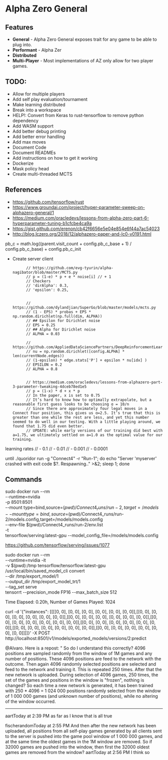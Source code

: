 # Alpha Zero General

## Features
* **General** - Alpha Zero General exposes trait for any game to be able to plug into.
* **Performant** - Alpha Zer
* **Distributed**
* **Multi-Player** - Most implementations of AZ only allow for two player games.

## TODO:
* Allow for multiple players
* Add self play evaluation/tournament
* Make learning distributed
* Break into a workspace
* HELP!: Convert from Keras to rust-tensorflow to remove python dependency
* Add WASM support
* Add better debug printing
* Add better error handling
* Add max moves
* Document Code
* Document READMEs
* Add instructions on how to get it working
* Dockerize
* Mask policy head
* Create multi-threaded MCTS


## References

* https://github.com/tensorflow/rust
* https://www.groundai.com/project/hyper-parameter-sweep-on-alphazero-general/1
* https://medium.com/oracledevs/lessons-from-alpha-zero-part-6-hyperparameter-tuning-b1cfcbe4ca9a
* https://gist.github.com/erenon/cb42f6656e5e04e854e6f44a7ac54023
* http://blog.lczero.org/2018/12/alphazero-paper-and-lc0-v0191.html

pb_c = math.log((parent.visit_count + config.pb_c_base + 1) /
                  config.pb_c_base) + config.pb_c_init


* Create server client
            
            
            // https://github.com/evg-tyurin/alpha-nagibator/blob/master/MCTS.py
            // p = (1-e) * p + e * noise[i] // + 1
            // Checkers
            // 'dirAlpha': 0.3,
            // 'epsilon': 0.25, 


            // https://github.com/dylandjian/SuperGo/blob/master/models/mcts.py
            // (1 - EPS) * probas + EPS * np.random.dirichlet(np.full(dim, ALPHA))
            // ## Epsilon for Dirichlet noise
            // EPS = 0.25
            // ## Alpha for Dirichlet noise
            // ALPHA = 0.03

            // https://github.com/AppliedDataSciencePartners/DeepReinforcementLearning/blob/master/MCTS.py
            // nu = np.random.dirichlet([config.ALPHA] * len(currentNode.edges))
            // (1-epsilon) * edge.stats['P'] + epsilon * nu[idx] )
            // EPSILON = 0.2
            // ALPHA = 0.8


            // https://medium.com/oracledevs/lessons-from-alphazero-part-3-parameter-tweaking-4dceb78ed1e5
            // p = (1-x) * d + x * p
            // In the paper, x is set to 0.75
            // It’s hard to know how to optimally extrapolate, but a reasonable first guess looks to be choosing ɑ = 10/n
            // Since there are approximately four legal moves in a Connect Four position, this gives us ɑ=2.5. It’s true that this is greater than one while the rest are less, and yet this number seemed to do well in our testing. With a little playing around, we found that 1.75 did even better.
            // UPDATE: while early versions of our training did best with a=1.75, we ultimately settled on a=1.0 as the optimal value for our training.

learning rates
// - 0.1
// - 0.01
// - 0.001
// - 0.0001


until ./quoridor run -g "Connect4" -r "Run-1"; do echo "Server 'myserver' crashed with exit code $?.  Respawning.." >&2;     sleep 1; done


## Commands

sudo docker run --rm \
    --runtime=nvidia \
    -p 8501:8501 \
    --mount type=bind,source=$(pwd)/Connect4_runs/run-2,target=/models \
    --mount type=bind,source=$(pwd)/Connect4_runs/run-2/models.config,target=/models/models.config \
    --env-file $(pwd)/Connect4_runs/run-2/env.list \
    -t \
    tensorflow/serving:latest-gpu --model_config_file=/models/models.config

https://github.com/tensorflow/serving/issues/1077

sudo docker run --rm \
    --runtime=nvidia -it \
    -v $(pwd):/tmp tensorflow/tensorflow:latest-gpu \
    /usr/local/bin/saved_model_cli convert \
    --dir /tmp/export_model/1 \
    --output_dir /tmp/export_model_trt/1 \
    --tag_set serve \
    tensorrt --precision_mode FP16 --max_batch_size 512

Time Elapsed: 0.20h, Number of Games Played: 1024

curl -d '{"instances": [[[[0, 0], [0, 0], [0, 0], [0, 0], [0, 0], [0, 0]],[[0, 0], [0, 0], [0, 0], [0, 0], [0, 0], [0, 0]],[[0, 0], [0, 0], [0, 0], [0, 0], [0, 0], [0, 0]],[[0, 0], [0, 0], [0, 0], [0, 0], [0, 0], [0, 0]],[[0, 0], [0, 0], [0, 0], [0, 0], [0, 0], [0, 0]],[[0, 0], [0, 0], [0, 0], [0, 0], [0, 0], [0, 0]],[[0, 0], [0, 0], [0, 0], [0, 0], [0, 0], [0, 0]]]]}'     -X POST http://localhost:8501/v1/models/exported_models/versions/2:predict



@Alvaro.  Here is a repost: "
So do I understand this correctly? 4096 positions are sampled randomly from the window of 1M games and any number of positions. These 4096 positions are feed to the network with the outcome. Then again 4096 randomly selected positions are selected and feed to the network and training it. This is repeated 250 times. After that the new network is uploaded.
During selection of 4096 games, 250 times, the set of the games and positions in the window is "frozen", nothing is changed?
So each time a new network is generated, it has been trained with 250 * 4096 = 1 024 000 positions randomly selected from the window of 1 000 000 games (and unknown number of positions), while no altering of the window occurred.


---------------------------
aartToday at 2:39 PM
as far as I know that is all true



fischerandomToday at 2:55 PM
And then after the new network has been uploaded, all positions from all self-play games generated by all clients sent to the server is pushed into the game pool window of 1 000 000 games, and at the same time the oldest games in the 1M window are removed. So if 32000 games are pushed into the window, then first the 32000 oldest games are removed from the window?
aartToday at 2:56 PM
I think so

